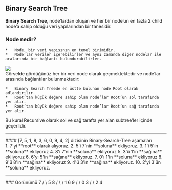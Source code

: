 ## Binary Search Tree <br>
**Binary Search Tree**, node’lardan oluşan ve her bir node’un en fazla 2 child node’a sahip olduğu veri yapılarından bir tanesidir.
### Node nedir? 
    *   Node, bir veri yapısının en temel birimidir.
    *   Node’lar veriler içerebilirler ve aynı zamanda diğer nodelar ile aralarında bir bağlantı bulundurabilirler.
![](https://miro.medium.com/v2/resize:fit:640/format:webp/0*LE91GmAfrWD71cR0.png)   
Görselde gördüğünüz her bir veri node olarak geçmektektedir ve node’lar arasında bağlantılar bulunmaktadır:

    *   Binary Search Treede en üstte bulunan node Root olarak adlandırılır.
    *   Root’tan küçük değere sahip olan node’lar Root’un sol tarafında yer alır.
    *   Root’tan büyük değere sahip olan node’lar Root’un sağ tarafında yer alır.
Bu kural Recursive olarak sol ve sağ tarafta yer alan subtree’ler içinde geçerlidir.
<hr/>
#### [7, 5, 1, 8, 3, 6, 0, 9, 4, 2] dizisinin Binary-Search-Tree aşamaları<br>
    1. 7'yi **root** olarak alıyoruz.
    2. 5'i 7'nin **soluna**  ekliyoruz.
    3. 1'i 5'in **soluna** ekliyoruz
    4. 8'i 7'nin **soluna** ekliyoruz
    5. 3'ü 1'in **sağına** ekliyoruz
    6. 6'yı 5'in **sağına** ekliyoruz.
    7. 0'ı 1'in **soluna** ekliyoruz
    8. 9'ü 8'in **sağına** ekliyoruz
    9. 4'ü 3'in **sağına** ekliyoruz.
    10. 2'yi 3'ün **soluna** ekliyoruz.
<hr/>
### Görünümü
                  7
                /   \
               5      8
             /   \     \
            1     6      9
           / \
          0    3
             /   \         
            2     4